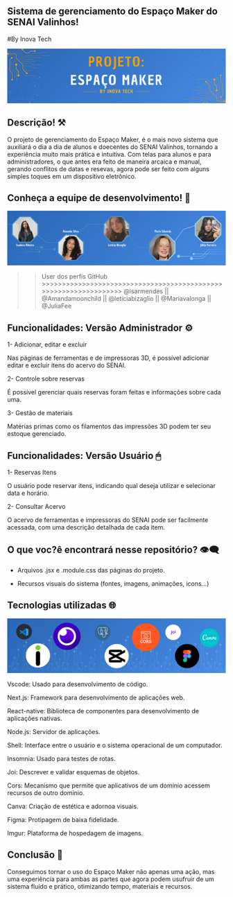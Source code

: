 ## Sistema de gerenciamento do Espaço Maker do SENAI Valinhos!
#By Inova Tech

![Header equipe inoova tech](/public/headerreadme.png)

## Descrição! ⚒

O projeto de gerenciamento do Espaço Maker, é o mais novo sistema que auxiliará o dia a dia de alunos e doecentes do SENAI Valinhos, tornando a experiência 
muito mais prática e intuitiva. Com telas para alunos e para administradores, o que antes era feito de maneira arcaica e manual, gerando conflitos de datas e resevas, agora pode ser feito com alguns simples toques em um dispositivo eletrônico.

## Conheça a equipe de desenvolvimento! 👥

![Banner membros da equipe](/public//integrantes.png)


>>User dos perfis GitHub >>>>>>>>>>>>>>>>>>>>>>>>>>>>>>>>>>>>>>>>>>>>>>>>>>>>>>>>>>>>>>>>>
@isarmendes || @Amandamoonchild || @leticiabizaglio || @Mariavalonga || @JuliaFee

## Funcionalidades: Versão Administrador ⚙

1- Adicionar, editar e excluir

Nas páginas de ferramentas e de impressoras 3D, é possível adicionar editar e excluir itens do acervo do SENAI.

2- Controle sobre reservas

É possível gerenciar quais reservas foram feitas e informações sobre cada uma.

3- Gestão de materiais

Matérias primas como os filamentos das impressões 3D podem ter seu estoque gerenciado.

## Funcionalidades: Versão Usuário 🖱

1- Reservas Itens

O usuário pode reservar itens, indicando qual deseja utilizar e selecionar data e horário.

2- Consultar Acervo

O acervo de ferramentas e impressoras do SENAI pode ser facilmente acessada, com uma descrição detalhada de cada item.

## O que voc?ê encontrará nesse repositório? 👁‍🗨

- Arquivos .jsx e .module.css das páginas do projeto.

- Recursos visuais do sistema (fontes, imagens, animações, icons...)


## Tecnologias utilizadas 🌐

![banner tecnologias](/public/tecnologias.png)

Vscode: Usado para desenvolvimento de código.

Next.js: Framework para desenvolvimento de aplicações web.

React-native: Biblioteca de componentes para desenvolvimento de aplicações nativas.

Node.js: Servidor de aplicações.

Shell: Interface entre o usuário e o sistema operacional de um computador. 

Insomnia: Usado para testes de rotas.

Joi: Descrever e validar esquemas de objetos.

Cors: Mecanismo que permite que aplicativos de um domínio acessem recursos de outro domínio. 

Canva: Criação de estética e adornoa visuais.

Figma: Protipagem de baixa fidelidade.

Imgur: Plataforma de hospedagem de imagens.

## Conclusão 💬

Conseguimos tornar o uso do Espaço Maker não apenas uma ação, mas uma experiência para ambas as partes que agora podem usufruir de um sistema fluído e prático, otimizando tempo, materiais e recursos.
